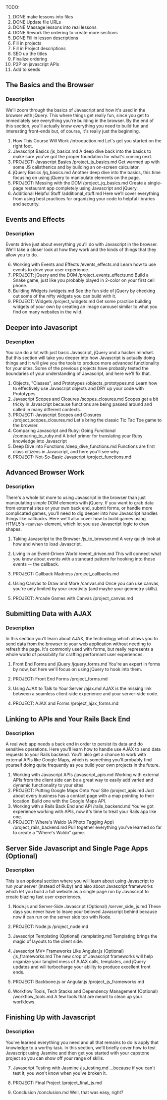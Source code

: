 
TODO:
1. DONE make lessons into files
2. DONE Update file URLs
3. DONE Massage lessons into real lessons
4. DONE Rework the ordering to create more sections
5. DONE Fill in lesson descriptions
6. Fill in projects
7. Fill in Project descriptions
6. SEO up the titles
7. Finalize ordering
8. P2P on javascript APIs
8. Add to seeds

## The Basics and the Browser

### Description

We'll zoom through the basics of Javascript and how it's used in the browser with jQuery.  This where things get really fun, since you get to immediately see everything you're building in the browser.  By the end of this section, you'll actually know everything you need to build fun and interesting front-ends but, of course, it's really just the beginning.

1. How This Course Will Work
    /introduction.md
    Let's get you started on the right foot.
2. Javascript Basics
    /js_basics.md
    A deep dive back into the basics to make sure you've got the proper foundation for what's coming next.
3. PROJECT: Javascript Basics
    /project_js_basics.md
    Get warmed up with some JS calisthenics and by building an on-screen calculator.
4. jQuery Basics
    /jq_basics.md
    Another deep dive into the basics, this time focusing on using jQuery to manipulate elements on the page.
5. PROJECT: Messing with the DOM
    /project_jq_basics.md
    Create a single-page restaurant app completely using Javascript and jQuery.
9. Additional Helpful Stuff
    /additional_stuff.md
    Here we'll cover everything from using best practices for organizing your code to helpful libraries and security.


## Events and Effects

### Description
Events drive just about everything you'll do with Javascript in the browser. We'll take a closer look at how they work and the kinds of things that they allow you to do.

6. Working with Events and Effects
    /events_effects.md
    Learn how to use events to drive your user experience.
7. PROJECT: jQuery and the DOM
    /project_events_effects.md
    Build a Snake game, just like you probably played in 2-color on your first cell phone.
8. Building Widgets
    /widgets.md
    See the fun side of jQuery by checking out some of the nifty widgets you can build with it.
9. PROJECT: Widgets
    /project_widgets.md
    Get some practice building widgets of your own by creating an image carousel similar to what you find on many websites in the wild.

## Deeper into Javascript

### Description
You can do a lot with just basic Javascript, jQuery and a hacker mindset.  But this section will take you deeper into how Javascript is actually doing things and it will give you the tools to produce more advanced functionality for your sites.  Some of the previous projects have probably tested the boundaries of your understanding of Javascript, and here we'll fix that.

1. Objects, "Classes", and Prototypes
    /objects_prototypes.md
    Learn how to effectively use Javascript objects and DRY up your code with Prototypes.
2. Javascript Scopes and Closures
    /scopes_closures.md
    Scopes get a bit tricky in Javascript because functions are being passed around and called in many different contexts.
3. PROJECT: Javascript Scopes and Closures
    /project_scopes_closures.md
    Let's bring the classic Tic Tac Toe game to the browser.
4. Comparing Javascript and Ruby: Going Functional
    /comparing_to_ruby.md
    A brief primer for translating your Ruby knowledge into Javascript 
5. Deep Dive into Functions
    /deep_dive_functions.md
    Functions are first class citizens in Javascript, and here you'll see why.
6. PROJECT: Not-So-Basic Javascript
    /project_functions.md


## Advanced Browser Work

### Description
There's a whole lot more to using Javascript in the browser than just manipulating simple DOM elements with jQuery.  If you want to grab data from external sites or your own back end, submit forms, or handle more complicated games, you'll need to dig deeper into how Javascript handles things like callbacks.  Here we'll also cover how to build games using HTML5's `<canvas>` element, which let you use Javascript logic to draw shapes.  

1. Taking Javascript to the Browser
    /js_to_browser.md
    A very quick look at how and when to load Javascript.
2. Living in an Event-Driven World
    /event_driven.md
    This will connect what you know about events with a standard pattern for hooking into those events -- the callback.
4. PROJECT: Callback Madness
    /project_callbacks.md

5. Using Canvas to Draw and More
    /canvas.md
    Once you can use canvas, you're only limited by your creativity (and maybe your geometry skills).
6. PROJECT: Arcade Games with Canvas
    /project_canvas.md


## Submitting Data with AJAX

### Description
In this section you'll learn about AJAX, the technology which allows you to send data from the browser to your web application without needing to refresh the page.  It's commonly used with forms, but really represents a whole world of possibility for crafting performant user experiences.

1. Front End Forms and jQuery
    /jquery_forms.md
    You're an expert in forms by now, but here we'll focus on using jQuery to hook into them.
2. PROJECT: Front End Forms
    /project_forms.md

3. Using AJAX to Talk to Your Server
    /ajax.md
    AJAX is the missing link between a seamless client-side experience and your server-side code.
4. PROJECT: AJAX and Forms
    /project_ajax_forms.md


## Linking to APIs and Your Rails Back End

### Description
A real web app needs a back end in order to persist its data and do sensitive operations.  Here you'll learn how to handle use AJAX to send data requests to your Rails backend.  You'll also get a chance to work with external APIs like Google Maps, which is something you'll probably find yourself doing quite frequently as you build your own projects in the future.

1. Working with Javascript APIs
    /javascript_apis.md
    Working with external APIs from the client side can be a great way to easily add varied and dynamic functionality to your sites.
2. PROJECT: Putting Google Maps Onto Your Site
    /project_apis.md
    Just about every business has a contact page with a map pointing to their location.  Build one with the Google Maps API.
3. Working with a Rails Back End and API
    /rails_backend.md
    You've got experience working with APIs, now it's time to treat your Rails app like one.
4. PROJECT: Where's Waldo (A Photo Tagging App)
    /project_rails_backend.md
    Pull together everything you've learned so far to create a "Where's Waldo" game.

## Server Side Javascript and Single Page Apps (Optional)

### Description
This is an optional section where you will learn about using Javascript to run your server (instead of Ruby) and also about Javascript frameworks which let you build a full website as a single page run by Javascript to create blazing fast user experiences.

1. Node.js and Server-Side Javascript (Optional)
    /server_side_js.md
    These days you never have to leave your beloved Javascript behind because now it can run on the server side too with Node.
2. PROJECT: Node.js
    /project_node.md

3. Javascript Templating (Optional)
    /templating.md
    Templating brings the magic of layouts to the client side.
4. Javascript MV* Frameworks Like Angular.js (Optional)
    /js_frameworks.md
    The new crop of Javascript frameworks will help organize your tangled mess of AJAX calls, templates, and jQuery updates and will turbocharge your ability to produce excellent front ends.
5. PROJECT: Backbone.js or Angular.js
    /project_js_frameworks.md

6. Workflow Tools, Tech Stacks and Dependency Management (Optional)
    /workflow_tools.md
    A few tools that are meant to clean up your worfklows.

## Finishing Up with Javascript

### Description
You've learned everything you need and all that remains to do is apply that knowledge to a worthy task.  In this section, we'll briefly cover how to test Javascript using Jasmine and then get you started with your capstone project so you can show off your range of skills.

7. Javascript Testing with Jasmine
    /js_testing.md
    ...because if you can't test it, you won't know when you've broken it.
8. PROJECT: Final Project
    /project_final_js.md

9. Conclusion
    /conclusion.md
    Well, that was easy, right?




























